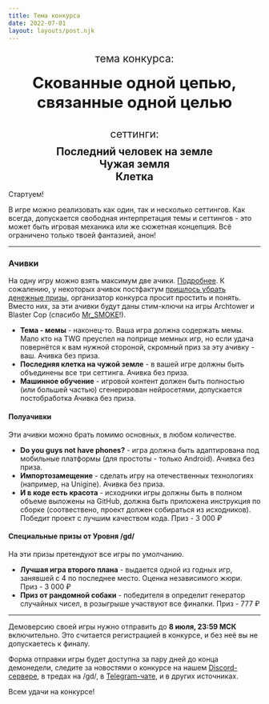 ```yaml
---
title: Тема конкурса
date: 2022-07-01
layout: layouts/post.njk
---
```


<div style="text-align: center;">
  <p style="margin-bottom: 0; font-size: 1.5em;">тема конкурса:</p>

  <p style="margin-top: 0.5em; font-size: 2.25em; font-weight: bold;">Скованные одной цепью, связанные одной целью</p>
</div>

<div style="margin-top: 1em; text-align: center;">
  <p style="margin-bottom: 0; font-size: 1.5em;">сеттинги:</p>
  <p style="margin-top: 0.5em; margin-bottom: 0; font-size: 1.5em; font-weight: bold;">Последний человек на земле</p>
  <p style="margin-top: 0em; margin-bottom: 0; font-size: 1.5em; font-weight: bold;">Чужая земля</p>
  <p style="margin-top: 0em; margin-bottom: 0; font-size: 1.5em; font-weight: bold;">Клетка</p>
</div>

Стартуем!

В игре можно реализовать как один, так и несколько сеттингов. Как всегда, допускается свободная интерпретация темы и сеттингов - это может быть игровая механика или же сюжетная концепция. Всё ограничено только твоей фантазией, анон!

---

### Ачивки

На одну игру можно взять максимум две ачики. [Подробнее](/pages/rules/#achivki). К сожалению, у некоторых ачивок постфактум [пришлось убрать денежные призы](https://2ch.hk/gd/res/816954.html#818479), организатор конкурса просит простить и понять. Вместо них, за эти ачивки будут даны стим-ключи на игры Archtower и Blaster Cop (спасибо [Mr_SMOKE](https://mr-smoke.itch.io)!).

- **Тема - мемы** - наконец-то. Ваша игра должна содержать мемы. Мало кто на TWG преуспел на поприще мемных игр, но если удача повернётся к вам нужной стороной, скромный приз за эту ачивку - ваш. Ачивка без приза.
- **Последняя клетка на чужой земле** - в вашей игре должны быть объединены все три сеттинга. Ачивка без приза.
- **Машинное обучение** - игровой контент должен быть полностью (или большей частью) сгенерирован нейросетями, допускается постобработка Ачивка без приза.

#### Полуачивки

Эти ачивки можно брать помимо основных, в любом количестве.

- **Do you guys not have phones?** - игра должна быть адаптирована под мобильные платформы (для простоты - только Android). Ачивка без приза.
- **Импортозамещение** - сделать игру на отечественных технологиях (например, на Unigine). Ачивка без приза.
- **И в коде есть красота** - исходники игры должны быть в полном объеме выложены на GitHub, должна быть приложена инструкция по сборке (соотвествено, проект должен собираться из исходников). Победит проект с лучшим качеством кода. Приз - 3 000 ₽

#### Специальные призы от Уровня /gd/

На эти призы претендуют все игры по умолчанию.

- **Лучшая игра второго плана** - выдается одной из годных игр, занявшей с 4 по последнее место. Оценка независимого жюри. Приз - 3 000 ₽
- **Приз от рандомной собаки** - победителя в определит генератор случайных чисел, в розыгрыше участвуют все финалки. Приз - 777 ₽

---

Демоверсию своей игры нужно отправить до **8 июля, 23:59 МСК** включительно. Это считается регистрацией в конкурсе, и без неё вы не допускаетесь к финалу.

Форма отправки игры будет доступна за пару дней до конца демонедели, следите за новостями о конкурсе на нашем [Discord-сервере](https://discord.gg/FNFnJVCZA9), в тредах на /gd/, в [Telegram-чате](https://t.me/gdchat), и в других источниках.

Всем удачи на конкурсе!
